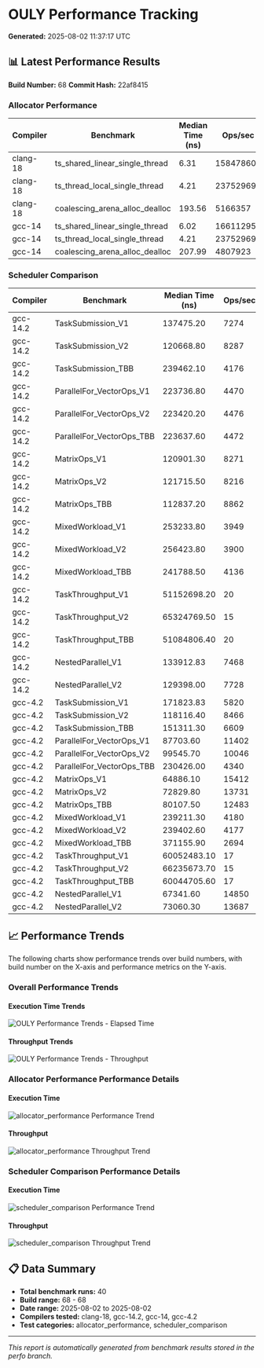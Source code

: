 # OULY Performance Tracking

**Generated:** 2025-08-02 11:37:17 UTC

## 📊 Latest Performance Results

**Build Number:** 68
**Commit Hash:** 22af8415

### Allocator Performance

| Compiler | Benchmark | Median Time (ns) | Ops/sec | Error % |
|----------|-----------|------------------|---------|---------|
| clang-18 | ts_shared_linear_single_thread | 6.31 | 158478605 | 0.00 |
| clang-18 | ts_thread_local_single_thread | 4.21 | 237529691 | 0.00 |
| clang-18 | coalescing_arena_alloc_dealloc | 193.56 | 5166357 | 0.00 |
| gcc-14 | ts_shared_linear_single_thread | 6.02 | 166112957 | 0.00 |
| gcc-14 | ts_thread_local_single_thread | 4.21 | 237529691 | 0.00 |
| gcc-14 | coalescing_arena_alloc_dealloc | 207.99 | 4807923 | 0.00 |

### Scheduler Comparison

| Compiler | Benchmark | Median Time (ns) | Ops/sec | Error % |
|----------|-----------|------------------|---------|---------|
| gcc-14.2 | TaskSubmission_V1 | 137475.20 | 7274 | 0.00 |
| gcc-14.2 | TaskSubmission_V2 | 120668.80 | 8287 | 0.00 |
| gcc-14.2 | TaskSubmission_TBB | 239462.10 | 4176 | 0.00 |
| gcc-14.2 | ParallelFor_VectorOps_V1 | 223736.80 | 4470 | 0.00 |
| gcc-14.2 | ParallelFor_VectorOps_V2 | 223420.20 | 4476 | 0.00 |
| gcc-14.2 | ParallelFor_VectorOps_TBB | 223637.60 | 4472 | 0.00 |
| gcc-14.2 | MatrixOps_V1 | 120901.30 | 8271 | 0.00 |
| gcc-14.2 | MatrixOps_V2 | 121715.50 | 8216 | 0.00 |
| gcc-14.2 | MatrixOps_TBB | 112837.20 | 8862 | 0.00 |
| gcc-14.2 | MixedWorkload_V1 | 253233.80 | 3949 | 0.00 |
| gcc-14.2 | MixedWorkload_V2 | 256423.80 | 3900 | 0.00 |
| gcc-14.2 | MixedWorkload_TBB | 241788.50 | 4136 | 0.00 |
| gcc-14.2 | TaskThroughput_V1 | 51152698.20 | 20 | 0.00 |
| gcc-14.2 | TaskThroughput_V2 | 65324769.50 | 15 | 0.00 |
| gcc-14.2 | TaskThroughput_TBB | 51084806.40 | 20 | 0.00 |
| gcc-14.2 | NestedParallel_V1 | 133912.83 | 7468 | 0.00 |
| gcc-14.2 | NestedParallel_V2 | 129398.00 | 7728 | 0.00 |
| gcc-4.2 | TaskSubmission_V1 | 171823.83 | 5820 | 0.00 |
| gcc-4.2 | TaskSubmission_V2 | 118116.40 | 8466 | 0.00 |
| gcc-4.2 | TaskSubmission_TBB | 151311.30 | 6609 | 0.00 |
| gcc-4.2 | ParallelFor_VectorOps_V1 | 87703.60 | 11402 | 0.00 |
| gcc-4.2 | ParallelFor_VectorOps_V2 | 99545.70 | 10046 | 0.00 |
| gcc-4.2 | ParallelFor_VectorOps_TBB | 230426.00 | 4340 | 0.00 |
| gcc-4.2 | MatrixOps_V1 | 64886.10 | 15412 | 0.00 |
| gcc-4.2 | MatrixOps_V2 | 72829.80 | 13731 | 0.00 |
| gcc-4.2 | MatrixOps_TBB | 80107.50 | 12483 | 0.00 |
| gcc-4.2 | MixedWorkload_V1 | 239211.30 | 4180 | 0.00 |
| gcc-4.2 | MixedWorkload_V2 | 239402.60 | 4177 | 0.00 |
| gcc-4.2 | MixedWorkload_TBB | 371155.90 | 2694 | 0.00 |
| gcc-4.2 | TaskThroughput_V1 | 60052483.10 | 17 | 0.00 |
| gcc-4.2 | TaskThroughput_V2 | 66235673.70 | 15 | 0.00 |
| gcc-4.2 | TaskThroughput_TBB | 60044705.60 | 17 | 0.00 |
| gcc-4.2 | NestedParallel_V1 | 67341.60 | 14850 | 0.00 |
| gcc-4.2 | NestedParallel_V2 | 73060.30 | 13687 | 0.00 |

## 📈 Performance Trends

The following charts show performance trends over build numbers, 
with build number on the X-axis and performance metrics on the Y-axis.

### Overall Performance Trends

#### Execution Time Trends
![OULY Performance Trends - Elapsed Time](ouly_performance_trends_elapsed.svg)

#### Throughput Trends
![OULY Performance Trends - Throughput](ouly_performance_trends_throughput.svg)

### Allocator Performance Performance Details

#### Execution Time
![allocator_performance Performance Trend](performance_trend_allocator_performance.svg)

#### Throughput
![allocator_performance Throughput Trend](throughput_trend_allocator_performance.svg)

### Scheduler Comparison Performance Details

#### Execution Time
![scheduler_comparison Performance Trend](performance_trend_scheduler_comparison.svg)

#### Throughput
![scheduler_comparison Throughput Trend](throughput_trend_scheduler_comparison.svg)

## 📋 Data Summary

- **Total benchmark runs:** 40
- **Build range:** 68 - 68
- **Date range:** 2025-08-02 to 2025-08-02
- **Compilers tested:** clang-18, gcc-14.2, gcc-14, gcc-4.2
- **Test categories:** allocator_performance, scheduler_comparison

---
*This report is automatically generated from benchmark results stored in the perfo branch.*